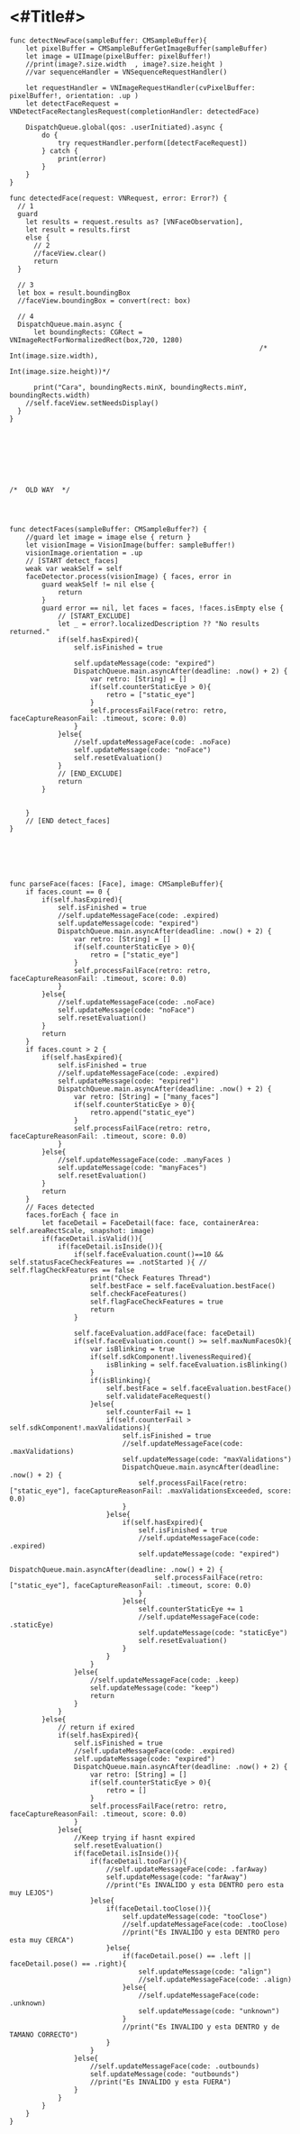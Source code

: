 #  <#Title#>

    
    
    func detectNewFace(sampleBuffer: CMSampleBuffer){
        let pixelBuffer = CMSampleBufferGetImageBuffer(sampleBuffer)
        let image = UIImage(pixelBuffer: pixelBuffer!)
        //print(image?.size.width  , image?.size.height )
        //var sequenceHandler = VNSequenceRequestHandler()
        
        let requestHandler = VNImageRequestHandler(cvPixelBuffer: pixelBuffer!, orientation: .up )
        let detectFaceRequest = VNDetectFaceRectanglesRequest(completionHandler: detectedFace)

        DispatchQueue.global(qos: .userInitiated).async {
            do {
                try requestHandler.perform([detectFaceRequest])
            } catch {
                print(error)
            }
        }
    }
    
    func detectedFace(request: VNRequest, error: Error?) {
      // 1
      guard
        let results = request.results as? [VNFaceObservation],
        let result = results.first
        else {
          // 2
          //faceView.clear()
          return
      }
        
      // 3
      let box = result.boundingBox
      //faceView.boundingBox = convert(rect: box)
        
      // 4
      DispatchQueue.main.async {
          let boundingRects: CGRect = VNImageRectForNormalizedRect(box,720, 1280)
                                                                  /* Int(image.size.width),
                                                                   Int(image.size.height))*/
          
          print("Cara", boundingRects.minX, boundingRects.minY, boundingRects.width)
        //self.faceView.setNeedsDisplay()
      }
    }
    
    
    
    
    
    
    
    
    /*  OLD WAY  */


    
    
    func detectFaces(sampleBuffer: CMSampleBuffer?) {
        //guard let image = image else { return }
        let visionImage = VisionImage(buffer: sampleBuffer!)
        visionImage.orientation = .up
        // [START detect_faces]
        weak var weakSelf = self
        faceDetector.process(visionImage) { faces, error in
            guard weakSelf != nil else {
                return
            }
            guard error == nil, let faces = faces, !faces.isEmpty else {
                // [START_EXCLUDE]
                let _ = error?.localizedDescription ?? "No results returned."
                if(self.hasExpired){
                    self.isFinished = true
                    
                    self.updateMessage(code: "expired")
                    DispatchQueue.main.asyncAfter(deadline: .now() + 2) {
                        var retro: [String] = []
                        if(self.counterStaticEye > 0){
                            retro = ["static_eye"]
                        }
                        self.processFailFace(retro: retro, faceCaptureReasonFail: .timeout, score: 0.0)
                    }
                }else{
                    //self.updateMessageFace(code: .noFace)
                    self.updateMessage(code: "noFace")
                    self.resetEvaluation()
                }
                // [END_EXCLUDE]
                return
            }
            
            
        }
        // [END detect_faces]
    }





    
    func parseFace(faces: [Face], image: CMSampleBuffer){
        if faces.count == 0 {
            if(self.hasExpired){
                self.isFinished = true
                //self.updateMessageFace(code: .expired)
                self.updateMessage(code: "expired")
                DispatchQueue.main.asyncAfter(deadline: .now() + 2) {
                    var retro: [String] = []
                    if(self.counterStaticEye > 0){
                        retro = ["static_eye"]
                    }
                    self.processFailFace(retro: retro, faceCaptureReasonFail: .timeout, score: 0.0)
                }
            }else{
                //self.updateMessageFace(code: .noFace)
                self.updateMessage(code: "noFace")
                self.resetEvaluation()
            }
            return
        }
        if faces.count > 2 {
            if(self.hasExpired){
                self.isFinished = true
                //self.updateMessageFace(code: .expired)
                self.updateMessage(code: "expired")
                DispatchQueue.main.asyncAfter(deadline: .now() + 2) {
                    var retro: [String] = ["many_faces"]
                    if(self.counterStaticEye > 0){
                        retro.append("static_eye")
                    }
                    self.processFailFace(retro: retro, faceCaptureReasonFail: .timeout, score: 0.0)
                }
            }else{
                //self.updateMessageFace(code: .manyFaces )
                self.updateMessage(code: "manyFaces")
                self.resetEvaluation()
            }
            return
        }
        // Faces detected
        faces.forEach { face in
            let faceDetail = FaceDetail(face: face, containerArea: self.areaRectScale, snapshot: image)
            if(faceDetail.isValid()){
                if(faceDetail.isInside()){
                    if(self.faceEvaluation.count()==10 && self.statusFaceCheckFeatures == .notStarted ){ // self.flagCheckFeatures == false
                        print("Check Features Thread")
                        self.bestFace = self.faceEvaluation.bestFace()
                        self.checkFaceFeatures()
                        self.flagFaceCheckFeatures = true
                        return
                    }
                    
                    self.faceEvaluation.addFace(face: faceDetail)
                    if(self.faceEvaluation.count() >= self.maxNumFacesOk){
                        var isBlinking = true
                        if(self.sdkComponent!.livenessRequired){
                            isBlinking = self.faceEvaluation.isBlinking()
                        }
                        if(isBlinking){
                            self.bestFace = self.faceEvaluation.bestFace()
                            self.validateFaceRequest()
                        }else{
                            self.counterFail += 1
                            if(self.counterFail > self.sdkComponent!.maxValidations){
                                self.isFinished = true
                                //self.updateMessageFace(code: .maxValidations)
                                self.updateMessage(code: "maxValidations")
                                DispatchQueue.main.asyncAfter(deadline: .now() + 2) {
                                    self.processFailFace(retro: ["static_eye"], faceCaptureReasonFail: .maxValidationsExceeded, score: 0.0)
                                }
                            }else{
                                if(self.hasExpired){
                                    self.isFinished = true
                                    //self.updateMessageFace(code: .expired)
                                    self.updateMessage(code: "expired")
                                    DispatchQueue.main.asyncAfter(deadline: .now() + 2) {
                                        self.processFailFace(retro: ["static_eye"], faceCaptureReasonFail: .timeout, score: 0.0)
                                    }
                                }else{
                                    self.counterStaticEye += 1
                                    //self.updateMessageFace(code: .staticEye)
                                    self.updateMessage(code: "staticEye")
                                    self.resetEvaluation()
                                }
                            }
                        }
                    }else{
                        //self.updateMessageFace(code: .keep)
                        self.updateMessage(code: "keep")
                        return
                    }
                }
            }else{
                // return if exired
                if(self.hasExpired){
                    self.isFinished = true
                    //self.updateMessageFace(code: .expired)
                    self.updateMessage(code: "expired")
                    DispatchQueue.main.asyncAfter(deadline: .now() + 2) {
                        var retro: [String] = []
                        if(self.counterStaticEye > 0){
                            retro = []
                        }
                        self.processFailFace(retro: retro, faceCaptureReasonFail: .timeout, score: 0.0)
                    }
                }else{
                    //Keep trying if hasnt expired
                    self.resetEvaluation()
                    if(faceDetail.isInside()){
                        if(faceDetail.tooFar()){
                            //self.updateMessageFace(code: .farAway)
                            self.updateMessage(code: "farAway")
                            //print("Es INVALIDO y esta DENTRO pero esta muy LEJOS")
                        }else{
                            if(faceDetail.tooClose()){
                                self.updateMessage(code: "tooClose")
                                //self.updateMessageFace(code: .tooClose)
                                //print("Es INVALIDO y esta DENTRO pero esta muy CERCA")
                            }else{
                                if(faceDetail.pose() == .left || faceDetail.pose() == .right){
                                    self.updateMessage(code: "align")
                                    //self.updateMessageFace(code: .align)
                                }else{
                                    //self.updateMessageFace(code: .unknown)
                                    self.updateMessage(code: "unknown")
                                }
                                //print("Es INVALIDO y esta DENTRO y de TAMANO CORRECTO")
                            }
                        }
                    }else{
                        //self.updateMessageFace(code: .outbounds)
                        self.updateMessage(code: "outbounds")
                        //print("Es INVALIDO y esta FUERA")
                    }
                }
            }
        }
    }
    
